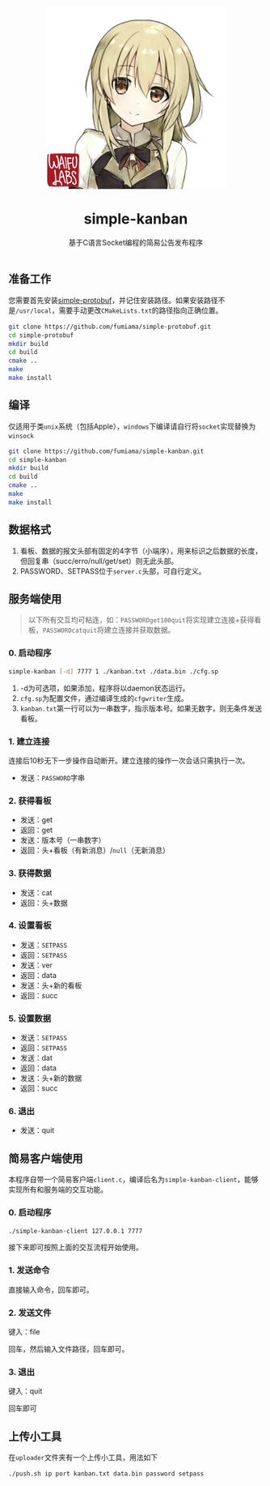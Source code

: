 <div align="center">
  <img src=".github/shibako.jpg" width = "360" height = "360" alt="Shinsako"><br>
  <h1>simple-kanban</h1>
  基于C语言Socket编程的简易公告发布程序<br><br>
</div>

## 准备工作

您需要首先安装[simple-protobuf](https://github.com/fumiama/simple-protobuf)，并记住安装路径。如果安装路径不是`/usr/local`，需要手动更改`CMakeLists.txt`的路径指向正确位置。
```bash
git clone https://github.com/fumiama/simple-protobuf.git
cd simple-protobuf
mkdir build
cd build
cmake ..
make
make install
```

## 编译

仅适用于类`unix`系统（包括Apple），`windows`下编译请自行将`socket`实现替换为`winsock`

```bash
git clone https://github.com/fumiama/simple-kanban.git
cd simple-kanban
mkdir build
cd build
cmake ..
make
make install
```

## 数据格式

1. 看板、数据的报文头部有固定的4字节（小端序），用来标识之后数据的长度，但回复串（succ/erro/null/get/set）则无此头部。
2. PASSWORD、SETPASS位于`server.c`头部，可自行定义。

## 服务端使用

> 以下所有交互均可粘连，如：`PASSWORDget100quit`将实现建立连接+获得看板，`PASSWORDcatquit`将建立连接并获取数据。

### 0. 启动程序

```bash
simple-kanban [-d] 7777 1 ./kanban.txt ./data.bin ./cfg.sp
```

1. -d为可选项，如果添加，程序将以daemon状态运行。
2. `cfg.sp`为配置文件，通过编译生成的`cfgwriter`生成。
3. `kanban.txt`第一行可以为一串数字，指示版本号。如果无数字，则无条件发送看板。

### 1. 建立连接

连接后10秒无下一步操作自动断开。建立连接的操作一次会话只需执行一次。

- 发送：`PASSWORD`字串

### 2. 获得看板

- 发送：get
- 返回：get
- 发送：版本号（一串数字）
- 返回：头+看板（有新消息）/`null`（无新消息）

### 3. 获得数据

- 发送：cat
- 返回：头+数据

### 4. 设置看板

- 发送：`SETPASS`
- 返回：`SETPASS`
- 发送：ver
- 返回：data
- 发送：头+新的看板
- 返回：succ

### 5. 设置数据

- 发送：`SETPASS`
- 返回：`SETPASS`
- 发送：dat
- 返回：data
- 发送：头+新的数据
- 返回：succ

### 6. 退出
- 发送：quit

## 简易客户端使用

本程序自带一个简易客户端`client.c`，编译后名为`simple-kanban-client`，能够实现所有和服务端的交互功能。

### 0. 启动程序

```bash
./simple-kanban-client 127.0.0.1 7777
```

接下来即可按照上面的交互流程开始使用。

### 1. 发送命令

直接输入命令，回车即可。

### 2. 发送文件

键入：file

回车，然后输入文件路径，回车即可。

### 3. 退出

键入：quit

回车即可

## 上传小工具
在`uploader`文件夹有一个上传小工具，用法如下

```bash
./push.sh ip port kanban.txt data.bin password setpass
```
